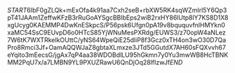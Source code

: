 $START$6IbF0gZLQk+mExOfa4k91aa7Cxh2seB+rbXW5RK4sqWZmIrl5Y6Qp3pT41JAAm1ZeffwKFzB3rRuGoAYSgcBBlbEps2wiB2rxHY86lUtp8lY7KS8D1X8xgUcyg0KAEMMP4DwKnESkpcS/P56psk6Ufgn0pA19v8bququvfnlHMYkn0xaMC54SsC9EUvpD6o0HTcS85YjWNuMesPXRdg/EUWS3/z70opW4aNLez7W6tK7WXTRkeIkOUttC/yNS64WpeQiE25dliP8f3Gcz0xTH4on3wO30D7QaPro8Rmci3Jf+OamAQQWJaZ8gbtaXLmxze3JTd5GGutdX7AH60sFQXvvh67eYqito3mEecsG/jgAx7qP4aa38WDOBdlLU95hGkmn7y0Yu3mwWB8HcTBNKMM2PqU7x/a7LMBN9YL9PXUZRawU6QnDjOq28lfIzwJf$END$
